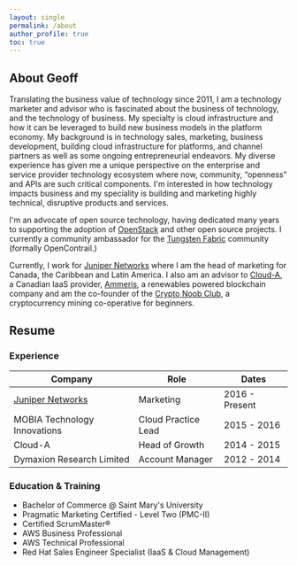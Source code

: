 ```yaml
---
layout: single
permalink: /about
author_profile: true
toc: true
---
```

## About Geoff

Translating the business value of technology since 2011, I am a technology
marketer and advisor who is fascinated about the business of technology, and
the technology of business. My specialty is cloud infrastructure and how it can
be leveraged to build new business models in the platform economy. My background
is in technology sales, marketing, business development, building cloud
infrastructure for platforms, and channel partners as well as some ongoing
entrepreneurial endeavors. My diverse experience has given me a unique
perspective on the enterprise and service provider technology ecosystem where
now, community, “openness” and APIs are such critical components. I'm interested
in how technology impacts business and my speciality is building and marketing highly
technical, disruptive products and services.

I'm an advocate of open source technology, having dedicated many years to
supporting the adoption of [OpenStack](https://www.openstack.org/) and other
open source projects. I currently a community ambassador for
the [Tungsten Fabric](https://tungsten.io/) community (formally OpenContrail.)

Currently, I work for [Juniper Networks](https://www.juniper.net) where I am the
head of marketing for Canada, the Caribbean and Latin America. I also am an
advisor to [Cloud-A](https://www.clouda.ca), a Canadian IaaS provider,
[Ammeris](https://www.ammeris.com), a renewables powered blockchain company and
am the co-founder of the [Crypto Noob Club](https://cryptonoob.club/), a
cryptocurrency mining co-operative for beginners.

## Resume

### Experience

| Company                      	| Role                	| Dates          	|
|------------------------------	|---------------------	|----------------	|
| [Juniper Networks](https://www.juniper.net/us/en/)             	| Marketing           	| 2016 - Present 	|   
| MOBIA Technology Innovations 	| Cloud Practice Lead 	| 2015 - 2016    	|   
| Cloud-A                      	| Head of Growth      	| 2014 - 2015    	|
| Dymaxion Research Limited     | Account Manager      	| 2012 - 2014    	|

### Education & Training

- Bachelor of Commerce @ Saint Mary's University
- Pragmatic Marketing Certified - Level Two (PMC-II)
- Certified ScrumMaster®
- AWS Business Professional
- AWS Technical Professional
- Red Hat Sales Engineer Specialist (IaaS & Cloud Management)
